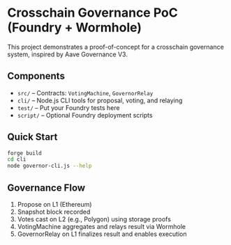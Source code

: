 # Crosschain Governance PoC (Foundry + Wormhole)

This project demonstrates a proof-of-concept for a crosschain governance system, inspired by Aave Governance V3.

## Components

- `src/` – Contracts: `VotingMachine`, `GovernorRelay`
- `cli/` – Node.js CLI tools for proposal, voting, and relaying
- `test/` – Put your Foundry tests here
- `script/` – Optional Foundry deployment scripts

## Quick Start

```bash
forge build
cd cli
node governor-cli.js --help
```

## Governance Flow

1. Propose on L1 (Ethereum)
2. Snapshot block recorded
3. Votes cast on L2 (e.g., Polygon) using storage proofs
4. VotingMachine aggregates and relays result via Wormhole
5. GovernorRelay on L1 finalizes result and enables execution
